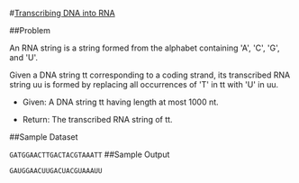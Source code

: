 #[Transcribing DNA into RNA](http://rosalind.info/problems/rna/)

##Problem

An RNA string is a string formed from the alphabet containing 'A', 'C', 'G', and 'U'.

Given a DNA string tt corresponding to a coding strand, its transcribed RNA string uu is formed by replacing all occurrences of 'T' in tt with 'U' in uu.

 - Given: A DNA string tt having length at most 1000 nt.

 - Return: The transcribed RNA string of tt.

##Sample Dataset

`GATGGAACTTGACTACGTAAATT`
##Sample Output

`GAUGGAACUUGACUACGUAAAUU`
